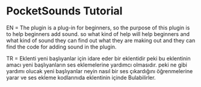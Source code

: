 # PocketSounds Tutorial


EN = The plugin is a plug-in for beginners, so the purpose of this plugin is to help beginners add sound. so what kind of help will help beginners and what kind of sound they can find out what they are making out and they can find the code for adding sound in the plugin. 


TR = Eklenti yeni başlıyanlar için idare eder bir eklentidir peki bu eklentinin amacı yeni başlıyanların ses eklemelerine yardımcı olmasıdır. peki ne gibi yardımı olucak yeni başlıyanlar neyin nasıl bir ses  çıkardığını öğrenmelerine yarar ve ses ekleme kodlarınıda eklentinin içinde Bulabilirler.
